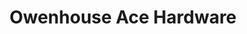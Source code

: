 ---
title: "Owenhouse Ace Hardware"
url: /bozeman/owenhouse-ace-hardware-huffine-lane/
shop: hardware
---